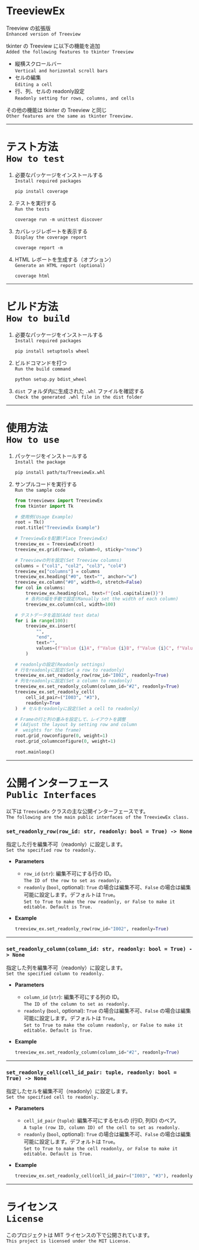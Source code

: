 # TreeviewEx
Treeview の拡張版<br>
`Enhanced version of Treeview`

tkinter の Treeview に以下の機能を追加<br>`Added the following features to tkinter Treeview`

* 縦横スクロールバー<br>`Vertical and horizontal scroll bars`
* セルの編集<br>`Editing a cell`
* 行、列、セルの readonly設定<br>`Readonly setting for rows, columns, and cells`

その他の機能は tkinter の Treeview と同じ<br>`Other features are the same as tkinter Treeview.`

---

# テスト方法<br>`How to test`

1. 必要なパッケージをインストールする<br>`Install required packages`

    ```
    pip install coverage
    ```

2. テストを実行する<br>`Run the tests`

    ```
    coverage run -m unittest discover
    ```

3. カバレッジレポートを表示する<br>`Display the coverage report`

    ```
    coverage report -m
    ```

4. HTML レポートを生成する（オプション）<br>`Generate an HTML report (optional)`

    ```
    coverage html
    ```

---

# ビルド方法<br>`How to build`

1. 必要なパッケージをインストールする<br>`Install required packages`

    ```
    pip install setuptools wheel
    ```

2. ビルドコマンドを打つ<br>`Run the build command`

    ```
    python setup.py bdist_wheel
    ```

3. `dist` フォルダ内に生成された `.whl` ファイルを確認する<br>`Check the generated .whl file in the dist folder`

---

# 使用方法<br>`How to use`

1. パッケージをインストールする<br>`Install the package`

    ```
    pip install path/to/TreeviewEx.whl
    ```

2. サンプルコードを実行する<br>`Run the sample code`

    ```python
    from treeviewex import TreeviewEx
    from tkinter import Tk

    # 使用例(Usage Example)
    root = Tk()
    root.title("TreeviewEx Example")

    # TreeviewExを配置(Place TreeviewEx)
    treeview_ex = TreeviewEx(root)
    treeview_ex.grid(row=0, column=0, sticky="nsew")

    # Treeviewの列を設定(Set Treeview columns)
    columns = ("col1", "col2", "col3", "col4")
    treeview_ex["columns"] = columns
    treeview_ex.heading("#0", text="", anchor="w")
    treeview_ex.column("#0", width=0, stretch=False)
    for col in columns:
        treeview_ex.heading(col, text=f"{col.capitalize()}")
        # 各列の幅を手動で設定(Manually set the width of each column)
        treeview_ex.column(col, width=100)

    # テストデータを追加(Add test data)
    for i in range(100):
        treeview_ex.insert(
            "",
            "end",
            text="",
            values=(f"Value {i}A", f"Value {i}B", f"Value {i}C", f"Value {i}D"),
        )

    # readonlyの設定(Readonly settings)
    # 行をreadonlyに設定(Set a row to readonly)
    treeview_ex.set_readonly_row(row_id="I002", readonly=True)
    # 列をreadonlyに設定(Set a column to readonly)
    treeview_ex.set_readonly_column(column_id="#2", readonly=True)
    treeview_ex.set_readonly_cell(
        cell_id_pair=("I003", "#3"),
        readonly=True
    )  # セルをreadonlyに設定(Set a cell to readonly)

    # Frameの行と列の重みを設定して、レイアウトを調整
    # (Adjust the layout by setting row and column
    #  weights for the frame)
    root.grid_rowconfigure(0, weight=1)
    root.grid_columnconfigure(0, weight=1)

    root.mainloop()
    ```

---

# 公開インターフェース<br>`Public Interfaces`

以下は `TreeviewEx` クラスの主な公開インターフェースです。<br>`The following are the main public interfaces of the TreeviewEx class.`

### `set_readonly_row(row_id: str, readonly: bool = True) -> None`
指定した行を編集不可（readonly）に設定します。<br>`Set the specified row to readonly.`

- **Parameters**
  - `row_id` (`str`): 編集不可にする行の ID。<br>`The ID of the row to set as readonly.`
  - `readonly` (`bool`, optional): `True` の場合は編集不可、`False` の場合は編集可能に設定します。デフォルトは `True`。<br>`Set to True to make the row readonly, or False to make it editable. Default is True.`

- **Example**
    ```python
    treeview_ex.set_readonly_row(row_id="I002", readonly=True)
    ```

---

### `set_readonly_column(column_id: str, readonly: bool = True) -> None`
指定した列を編集不可（readonly）に設定します。<br>`Set the specified column to readonly.`

- **Parameters**
  - `column_id` (`str`): 編集不可にする列の ID。<br>`The ID of the column to set as readonly.`
  - `readonly` (`bool`, optional): `True` の場合は編集不可、`False` の場合は編集可能に設定します。デフォルトは `True`。<br>`Set to True to make the column readonly, or False to make it editable. Default is True.`

- **Example**
    ```python
    treeview_ex.set_readonly_column(column_id="#2", readonly=True)
    ```

---

### `set_readonly_cell(cell_id_pair: tuple, readonly: bool = True) -> None`
指定したセルを編集不可（readonly）に設定します。<br>`Set the specified cell to readonly.`

- **Parameters**
  - `cell_id_pair` (`tuple`): 編集不可にするセルの (行ID, 列ID) のペア。<br>`A tuple (row ID, column ID) of the cell to set as readonly.`
  - `readonly` (`bool`, optional): `True` の場合は編集不可、`False` の場合は編集可能に設定します。デフォルトは `True`。<br>`Set to True to make the cell readonly, or False to make it editable. Default is True.`

- **Example**
    ```python
    treeview_ex.set_readonly_cell(cell_id_pair=("I003", "#3"), readonly=True)
    ```

---

# ライセンス<br>`License`

このプロジェクトは MIT ライセンスの下で公開されています。<br>
`This project is licensed under the MIT License.`
